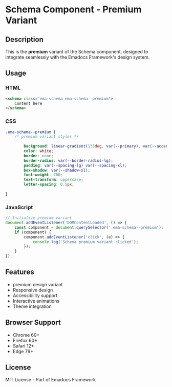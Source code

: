 # Schema Component - Premium Variant

## Description
This is the **premium** variant of the Schema component, designed to integrate seamlessly with the Emadocs Framework's design system.

## Usage

### HTML
```html
<schema class="ema-schema ema-schema--premium">
    Content here
</schema>
```

### CSS
```css
.ema-schema--premium {
    /* premium variant styles */
    
        background: linear-gradient(135deg, var(--primary), var(--accent));
        color: white;
        border: none;
        border-radius: var(--border-radius-lg);
        padding: var(--spacing-lg) var(--spacing-xl);
        box-shadow: var(--shadow-xl);
        font-weight: 700;
        text-transform: uppercase;
        letter-spacing: 0.5px;
    
}
```

### JavaScript
```javascript
// Initialize premium variant
document.addEventListener('DOMContentLoaded', () => {
    const component = document.querySelector('.ema-schema--premium');
    if (component) {
        component.addEventListener('click', (e) => {
            console.log('Schema premium variant clicked');
        });
    }
});
```

## Features
- premium design variant
- Responsive design
- Accessibility support
- Interactive animations
- Theme integration

## Browser Support
- Chrome 60+
- Firefox 60+
- Safari 12+
- Edge 79+

## License
MIT License - Part of Emadocs Framework
